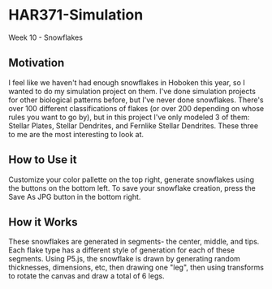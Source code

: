 # HAR371-Simulation
Week 10 - Snowflakes


## Motivation
I feel like we haven't had enough snowflakes in Hoboken this year, so I wanted to do my simulation project on them. I've done simulation projects for other biological patterns before, but I've never done snowflakes. There's over 100 different classifications of flakes (or over 200 depending on whose rules you want to go by), but in this project I've only modeled 3 of them: Stellar Plates, Stellar Dendrites, and Fernlike Stellar Dendrites. These three to me are the most interesting to look at. 

## How to Use it
Customize your color pallette on the top right, generate snowflakes using the buttons on the bottom left. To save your snowflake creation, press the Save As JPG button in the bottom right. 

## How it Works
These snowflakes are generated in segments- the center, middle, and tips. Each flake type has a different style of generation for each of these segments. Using P5.js, the snowflake is drawn by generating random thicknesses, dimensions, etc, then drawing one "leg", then using transforms to rotate the canvas and draw a total of 6 legs.

